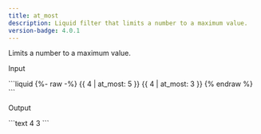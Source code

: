 ```yaml
---
title: at_most
description: Liquid filter that limits a number to a maximum value.
version-badge: 4.0.1
---
```


Limits a number to a maximum value.

<p class="code-label">Input</p>
```liquid
{%- raw -%}
{{ 4 | at_most: 5 }}
{{ 4 | at_most: 3 }}
{% endraw %}
```

<p class="code-label">Output</p>
```text
4
3
```
